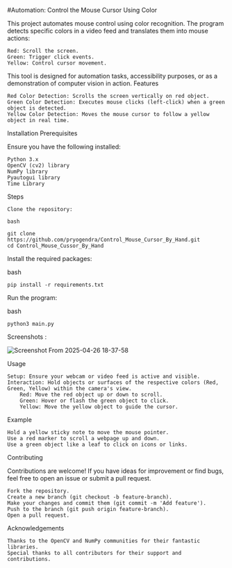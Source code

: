 #Automation: Control the Mouse Cursor Using Color

This project automates mouse control using color recognition. The program detects specific colors in a video feed and translates them into mouse actions:

    Red: Scroll the screen.
    Green: Trigger click events.
    Yellow: Control cursor movement.

This tool is designed for automation tasks, accessibility purposes, or as a demonstration of computer vision in action.
Features

    Red Color Detection: Scrolls the screen vertically on red object.
    Green Color Detection: Executes mouse clicks (left-click) when a green object is detected.
    Yellow Color Detection: Moves the mouse cursor to follow a yellow object in real time.

Installation
Prerequisites

Ensure you have the following installed:

    Python 3.x
    OpenCV (cv2) library
    NumPy library
    Pyautogui library
    Time Library

Steps

    Clone the repository:

    bash

    git clone https://github.com/pryogendra/Control_Mouse_Cursor_By_Hand.git
    cd Control_Mouse_Cussor_By_Hand

Install the required packages:

bash

    pip install -r requirements.txt

Run the program:

bash

    python3 main.py

Screenshots :

![Screenshot From 2025-04-26 18-37-58](https://github.com/user-attachments/assets/d302c55c-08ba-4095-a00a-42a7b7a1f934)


Usage

    Setup: Ensure your webcam or video feed is active and visible.
    Interaction: Hold objects or surfaces of the respective colors (Red, Green, Yellow) within the camera's view.
        Red: Move the red object up or down to scroll.
        Green: Hover or flash the green object to click.
        Yellow: Move the yellow object to guide the cursor.

Example

    Hold a yellow sticky note to move the mouse pointer.
    Use a red marker to scroll a webpage up and down.
    Use a green object like a leaf to click on icons or links.

Contributing

Contributions are welcome! If you have ideas for improvement or find bugs, feel free to open an issue or submit a pull request.

    Fork the repository.
    Create a new branch (git checkout -b feature-branch).
    Make your changes and commit them (git commit -m 'Add feature').
    Push to the branch (git push origin feature-branch).
    Open a pull request.

Acknowledgements

    Thanks to the OpenCV and NumPy communities for their fantastic libraries.
    Special thanks to all contributors for their support and contributions.
